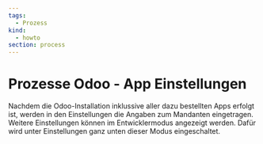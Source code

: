 ```yaml
---
tags:
  - Prozess
kind:
  - howto
section: process
---
```


# Prozesse Odoo - App Einstellungen

Nachdem die Odoo-Installation inklussive aller dazu bestellten Apps erfolgt ist, werden in den Einstellungen die Angaben zum Mandanten eingetragen. Weitere Einstellungen können im Entwicklermodus angezeigt werden. Dafür wird unter Einstellungen ganz unten dieser Modus eingeschaltet.
